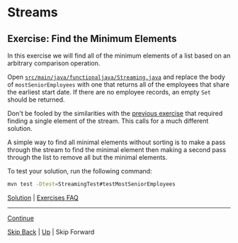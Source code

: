 # Streams

## Exercise: Find the Minimum Elements

In this exercise we will find all of the minimum elements of a list based on an
arbitrary comparison operation.

Open
[`src/main/java/functionaljava/Streaming.java`](../../src/main/java/functionaljava/Streaming.java)
and replace the body of `mostSeniorEmployees` with one that returns all of the
employees that share the earliest start date. If there are no employee records,
an empty `Set` should be returned.

Don't be fooled by the similarities with the [previous exercise](min_max_ex1.md)
that required finding a single element of the stream. This calls for a much
different solution.

A simple way to find all minimal elements without sorting is to make a pass
through the stream to find the minimal element then making a second pass through
the list to remove all but the minimal elements.

To test your solution, run the following command:

``` bash
mvn test -Dtest=StreamingTest#testMostSeniorEmployees
```

[Solution](min_max_ex2_sltn.md) | [Exercises FAQ](../exercises.md)

---

[Continue](min_max_ex3.md)

[Skip Back](../optional/start.md) | [Up](../start.md) | Skip Forward

